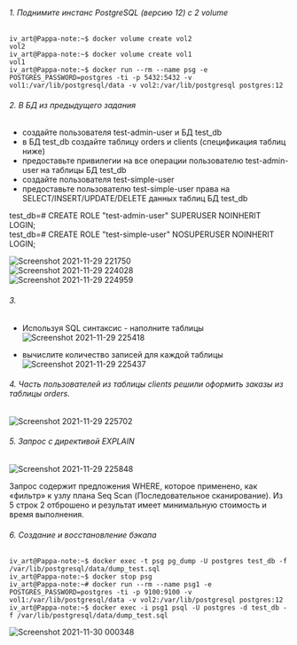 ###### 1. Поднимите инстанс PostgreSQL (версию 12) c 2 volume
```docker pull postgres:12  
iv_art@Pappa-note:~$ docker volume create vol2  
vol2  
iv_art@Pappa-note:~$ docker volume create vol1  
vol1  
iv_art@Pappa-note:~$ docker run --rm --name psg -e POSTGRES_PASSWORD=postgres -ti -p 5432:5432 -v vol1:/var/lib/postgresql/data -v vol2:/var/lib/postgresql postgres:12  
```

###### 2. В БД из предыдущего задания
*    создайте пользователя test-admin-user и БД test_db  
*    в БД test_db создайте таблицу orders и clients (спeцификация таблиц ниже)  
*    предоставьте привилегии на все операции пользователю test-admin-user на таблицы БД test_db  
*    создайте пользователя test-simple-user  
*    предоставьте пользователю test-simple-user права на SELECT/INSERT/UPDATE/DELETE данных таблиц БД test_db  

   test_db=# CREATE ROLE "test-admin-user" SUPERUSER NOINHERIT LOGIN;  
   test_db=# CREATE ROLE "test-simple-user" NOSUPERUSER NOINHERIT LOGIN;   
   
   ![Screenshot 2021-11-29 221750](https://user-images.githubusercontent.com/87374285/143866880-bbe5570c-a81a-4b82-affb-15bf0d6b334a.png)  
     ![Screenshot 2021-11-29 224028](https://user-images.githubusercontent.com/87374285/143869833-363258f7-345a-4fcf-9da4-c96236d32e6f.png)  
 ![Screenshot 2021-11-29 224959](https://user-images.githubusercontent.com/87374285/143871200-558675f6-3fe2-48be-b4e5-7a53f000b08d.png)  

###### 3. 
* Используя SQL синтаксис - наполните таблицы  
![Screenshot 2021-11-29 225418](https://user-images.githubusercontent.com/87374285/143871851-27e167d6-10bb-4125-b8fb-aa169c589102.png)  
 
* вычислите количество записей для каждой таблицы  
![Screenshot 2021-11-29 225437](https://user-images.githubusercontent.com/87374285/143871877-29ad8a64-1016-46bc-a2aa-a1894f2960f6.png)  
  
###### 4. Часть пользователей из таблицы clients решили оформить заказы из таблицы orders.  
![Screenshot 2021-11-29 225702](https://user-images.githubusercontent.com/87374285/143872155-179574a5-f388-4188-9a55-90d18df272e4.png)  

###### 5. Запрос с директивой EXPLAIN  
![Screenshot 2021-11-29 225848](https://user-images.githubusercontent.com/87374285/143872398-fe5f7a06-289e-4cf0-8fbd-bf4d068d3c02.png)  
  
Запрос содержит предложения WHERE, которое применено, как «фильтр» к узлу плана Seq Scan (Последовательное сканирование). Из 5 строк 2 отброшено и результат имеет минимальную стоимость и время выполнения.  

###### 6. Создание и восстановление бэкапа
```
iv_art@Pappa-note:~$ docker exec -t psg pg_dump -U postgres test_db -f /var/lib/postgresql/data/dump_test.sql
iv_art@Pappa-note:~$ docker stop psg
iv_art@Pappa-note:~# docker run --rm --name psg1 -e POSTGRES_PASSWORD=postgres -ti -p 9100:9100 -v vol1:/var/lib/postgresql/data -v vol2:/var/lib/postgresql postgres:12
iv_art@Pappa-note:~$ docker exec -i psg1 psql -U postgres -d test_db -f /var/lib/postgresql/data/dump_test.sql  
```
![Screenshot 2021-11-30 000348](https://user-images.githubusercontent.com/87374285/143881860-9bdbd740-7e96-4057-8174-6efb491bf47e.png)  








